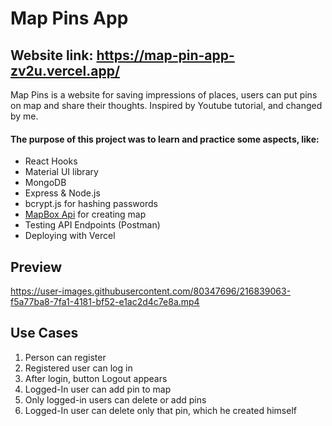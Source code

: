 # Map Pins App

## Website link: https://map-pin-app-zv2u.vercel.app/

Map Pins is a website for saving impressions of places, users can put pins on map and share their thoughts. Inspired by Youtube tutorial, and changed by me.

#### The purpose of this project was to learn and practice some aspects, like:

* React Hooks
* Material UI library
* MongoDB 
* Express & Node.js
* bcrypt.js for hashing passwords
* [MapBox Api](https://docs.mapbox.com/#maps) for creating map
* Testing API Endpoints (Postman)
* Deploying with Vercel


## Preview
https://user-images.githubusercontent.com/80347696/216839063-f5a77ba8-7fa1-4181-bf52-e1ac2d4c7e8a.mp4

## Use Cases
1. Person can register 
2. Registered user can log in
3. After login, button Logout appears
4. Logged-In user can add pin to map
5. Only logged-in users can delete or add pins
6. Logged-In user can delete only that pin, which he created himself  
